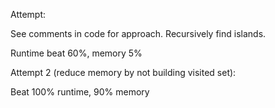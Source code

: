 Attempt:

See comments in code for approach. Recursively find islands.

Runtime beat 60%, memory 5%


Attempt 2 (reduce memory by not building visited set):

Beat 100% runtime, 90% memory

